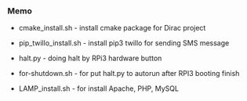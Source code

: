 ### Memo

- cmake_install.sh - install cmake package for Dirac project

- pip_twillo_install.sh - install pip3 twillo for sending SMS message

- halt.py - doing halt by RPi3 hardware button

- for-shutdown.sh -  for put halt.py to autorun after RPI3 booting finish

- LAMP_install.sh - for install Apache, PHP, MySQL


